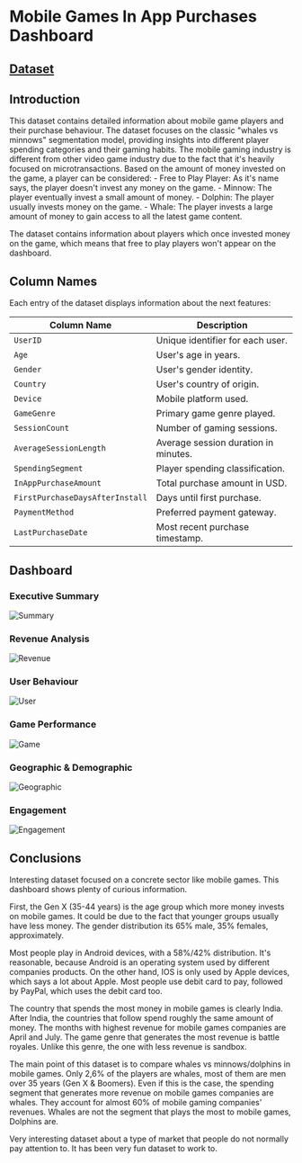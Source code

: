 
# Mobile Games In App Purchases Dashboard

## [Dataset](https://www.kaggle.com/datasets/pratyushpuri/mobile-game-in-app-purchases-dataset-2025)

## Introduction

This dataset contains detailed information about mobile game players and their purchase behaviour. The dataset focuses on the classic "whales vs minnows" segmentation model, providing insights into different player spending categories and their gaming habits. 
The mobile gaming industry is different from other video game industry due to the fact that it's heavily focused on microtransactions. Based on the amount of money invested on the game, a player can be considered:
	- Free to Play Player: As it's name says, the player doesn't invest any money on the game.
	- Minnow: The player eventually invest a small amount of money.
	- Dolphin: The player usually invests money on the game.
	- Whale: The player invests a large amount of money to gain access to all the latest game content.
	
The dataset contains information about players which once invested money on the game, which means that free to play players won't appear on the dashboard.

## Column Names

Each entry of the dataset displays information about the next features:

| Column Name                     | Description                          |
| ------------------------------- | ------------------------------------ |
| `UserID`                        | Unique identifier for each user.     |
| `Age`                           | User's age in years.                 |
| `Gender`                        | User's gender identity.              |
| `Country`                       | User's country of origin.            |
| `Device`                        | Mobile platform used.                |
| `GameGenre`                     | Primary game genre played.           |
| `SessionCount`                  | Number of gaming sessions.           |
| `AverageSessionLength`          | Average session duration in minutes. |
| `SpendingSegment`               | Player spending classification.      |
| `InAppPurchaseAmount`           | Total purchase amount in USD.        |
| `FirstPurchaseDaysAfterInstall` | Days until first purchase.           |
| `PaymentMethod`                 | Preferred payment gateway.           |
| `LastPurchaseDate`              | Most recent purchase timestamp.      |

## Dashboard

### Executive Summary

<image src="images\d1.png" alt="Summary">

### Revenue Analysis

<image src="images\d2.png" alt="Revenue">

### User Behaviour

<image src="images\d3.png" alt="User">

### Game Performance

<image src="images\d4.png" alt="Game">

### Geographic & Demographic

<image src="images\d5.png" alt="Geographic">

### Engagement

<image src="images\d6.png" alt="Engagement">

## Conclusions

Interesting dataset focused on a concrete sector like mobile games. This dashboard shows plenty of curious information. 

First, the Gen X (35-44 years) is the age group which more money invests on mobile games. It could be due to the fact that younger groups usually have less money. The gender distribution its 65% male, 35% females, approximately. 

Most people play in Android devices, with a 58%/42% distribution. It's reasonable, because Android is an operating system used by different companies products. On the other hand, IOS is only used by Apple devices, which says a lot about Apple. Most people use debit card to pay, followed by PayPal, which uses the debit card too. 

The country that spends the most money in mobile games is clearly India. After India, the countries that follow spend roughly the same amount of money. The months with highest revenue for mobile games companies are April and July. The game genre that generates the most revenue is battle royales. Unlike this genre, the one with less revenue is sandbox. 

The main point of this dataset is to compare whales vs minnows/dolphins in mobile games. Only 2,6% of the players are whales, most of them are men over 35 years (Gen X & Boomers). Even if this is the case, the spending segment that generates more revenue on mobile games companies are whales.  They account for almost 60% of mobile gaming companies' revenues. Whales are not the segment that plays the most to mobile games, Dolphins are. 

Very interesting dataset about a type of market that people do not normally pay attention to. It has been very fun dataset to work to.